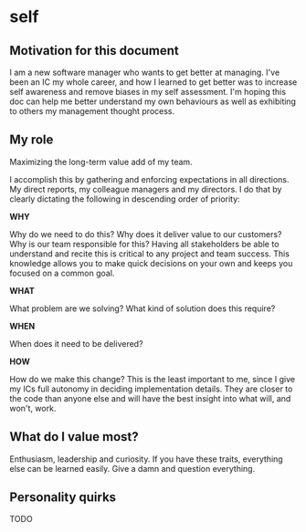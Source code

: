 # self

## Motivation for this document

I am a new software manager who wants to get better at managing. I've been an IC my whole career, and how I learned to get better was to increase self awareness and remove biases in my self assessment. I'm hoping this doc can help me better understand my own behaviours as well as exhibiting to others my management thought process. 

## My role
Maximizing the long-term value add of my team. 

I accomplish this by gathering and enforcing expectations in all directions. My direct reports, my colleague managers and my directors. I do that by clearly dictating the following in descending order of priority:

**WHY**

Why do we need to do this? Why does it deliver value to our customers? Why is our team responsible for this? Having all stakeholders be able to understand and recite this is critical to any project and team success. This knowledge allows you to make quick decisions on your own and keeps you focused on a common goal.

**WHAT**

What problem are we solving? What kind of solution does this require?

**WHEN**

When does it need to be delivered?

**HOW**

How do we make this change? This is the least important to me, since I give my ICs full autonomy in deciding implementation details. They are closer to the code than anyone else and will have the best insight into what will, and won't, work.

## What do I value most?
Enthusiasm, leadership and curiosity. If you have these traits, everything else can be learned easily. Give a damn and question everything.

## Personality quirks
TODO
